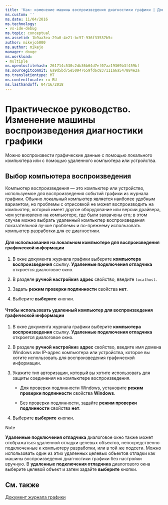 ```yaml
---
title: 'Как: изменение машины воспроизведения диагностики графики | Документы Microsoft'
ms.custom: ''
ms.date: 11/04/2016
ms.technology:
- vs-ide-debug
ms.topic: conceptual
ms.assetid: 1b9aa3ea-29a0-4e21-bc57-936f33537b5c
author: mikejo5000
ms.author: mikejo
manager: douge
ms.workload:
- multiple
ms.openlocfilehash: 261714c530c2db36b64d7ef07aa19369b3f459bf
ms.sourcegitcommit: 6a9d5bd75e50947659fd6c837111a6a547884e2a
ms.translationtype: MT
ms.contentlocale: ru-RU
ms.lasthandoff: 04/16/2018
---
```

# <a name="how-to-change-the-graphics-diagnostics-playback-machine"></a>Практическое руководство. Изменение машины воспроизведения диагностики графики
Можно воспроизвести графические данные с помощью локального компьютера или с помощью удаленного компьютера или устройства.  
  
## <a name="choosing-a-playback-machine"></a>Выбор компьютера воспроизведения  
 Компьютер воспроизведения — это компьютер или устройство, используемое для воспроизведения событий графики из журнала графики. Обычно локальный компьютер является наиболее удобным вариантом, но проблемы с отрисовкой не может воспроизводить на компьютер, который имеет другое оборудование или версии драйвера, чем установлено на компьютере, где были захвачены его; в этом случае можно выбрать удаленный компьютер воспроизведения показательной лучше проблемы и по-прежнему использовать компьютер разработки для ее диагностики.  
  
#### <a name="to-use-the-local-machine-to-play-back-graphics-information"></a>Для использования на локальном компьютере для воспроизведения графической информации  
  
1.  В окне документа журнала графики выберите **компьютера воспроизведения** ссылку. **Удаленные подключения отладчика** откроется диалоговое окно.  
  
2.  В разделе **ручной настройки**в **адрес** свойство, введите `localhost`.  
  
3.  Задать **режим проверки подлинности** свойства **нет**.  
  
4.  Выберите **выберите** кнопки.  
  
#### <a name="to-use-a-remote-machine-to-play-back-graphics-information"></a>Чтобы использовать удаленный компьютер для воспроизведения графической информации  
  
1.  В окне документа журнала графики выберите **компьютера воспроизведения** ссылку. **Удаленные подключения отладчика** откроется диалоговое окно.  
  
2.  В разделе **ручной настройки**в **адрес** свойство, введите имя домена Windows или IP-адрес компьютера или устройства, которое вы хотите использовать для воспроизведения графической информации.  
  
3.  Укажите тип авторизации, который вы хотите использовать для защиты соединения на компьютере воспроизведения.  
  
    -   Для проверки подлинности Windows, установите **режим проверки подлинности** свойства **Windows**.  
  
    -   Без проверки подлинности, задайте **режим проверки подлинности** свойства **нет**.  
  
4.  Выберите **выберите** кнопки.  
  
> [!NOTE]
>  **Удаленные подключения отладчика** диалоговое окно также может отображаться удаленной отладки целевых объектов, непосредственно подключенные к компьютеру разработки, или в той же подсети. Можно использовать один из этих удаленных целевых объектов отладки как машины воспроизведения диагностики графики без настройки вручную. В **удаленные подключения отладчика** диалогового окна выберите целевой объект и затем задайте **выберите** кнопки.  
  
## <a name="see-also"></a>См. также  
 [Документ журнала графики](graphics-log-document.md)